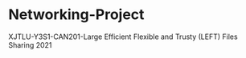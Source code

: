 # Networking-Project
XJTLU-Y3S1-CAN201-Large Efficient Flexible and Trusty (LEFT) Files Sharing 2021
